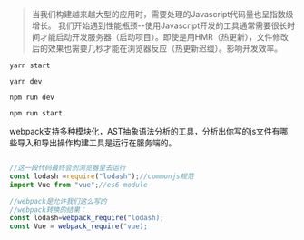 >当我们构建越来越大型的应用时，需要处理的Javascript代码量也呈指数级增长。
我们开始遇到性能瓶颈--使用Javascript开发的工具通常需要很长时间才能启动开发服务器（启动项目）。即使是用HMR（热更新），文件修改后的效果也需要几秒才能在浏览器反应（热更新迟缓）。影响开发效率。

```
yarn start

yarn dev

npm run dev 

npm run start

```

webpack支持多种模块化，AST抽象语法分析的工具，分析出你写的js文件有哪些导入和导出操作构建工具是运行在服务端的。

```javascript

//这一段代码最终会到浏览器里去运行
const lodash =require("lodash");//commonjs规范
import Vue from "vue";//es6 module

//webpack是允许我们这么写的
//webpack转换的结果：
const lodash=webpack_require("lodash);
const Vue = webpack_require("vue);

```

